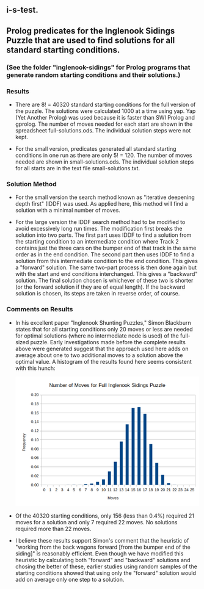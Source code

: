 ## i-s-test.

## Prolog predicates for the Inglenook Sidings Puzzle that are used to find solutions for all standard starting conditions.

### (See the folder "inglenook-sidings" for Prolog programs that generate random starting conditions and their solutions.)

### Results

- There are 8! = 40320 standard starting conditions for the full version of the puzzle. The solutions were calculated 1000 at a time using yap.  Yap (Yet Another Prolog) was used because it is faster than SWI Prolog and gprolog.  The number of moves needed for each start are shown in the spreadsheet full-solutions.ods.  The individual solution steps were not kept.

- For the small version, predicates generated all standard starting conditions in one run as there are only 5! = 120.  The number of moves needed are shown in small-solutions.ods.  The individual solution steps for all starts are in the text file small-solutions.txt.

### Solution Method

- For the small version the search method known as "iterative deepening depth first" (IDDF) was used.  As applied here, this method will find a solution with a minimal number of moves.

- For the large version the IDDF search method had to be modified to avoid excessively long run times.  The modification first breaks the solution into two parts.  The first part uses IDDF to find a solution from the starting condition to an intermediate condition where Track 2 contains just the three cars on the bumper end of that track in the same order as in the end condition.  The second part then uses IDDF to find a solution from this intermediate condition to the end condition.  This gives a "forward" solution.  The same two-part process is then done again but with the start and end conditions interchanged.  This gives a "backward" solution.  The final solution chosen is whichever of these two is shorter (or the forward solution if they are of equal length).  If the backward solution is chosen, its steps are taken in reverse order, of course.

### Comments on Results

- In his excellent paper "Inglenook Shunting Puzzles," Simon Blackburn states that for all starting conditions only 20 moves or less are needed for optimal solutions (where no intermediate node is used) of the full-sized puzzle.  Early investigations made before the complete results above were generated suggest that the approach used here adds on average about one to two additional moves to a solution above the optimal value.  A histogram of the results found here seems consistent with this hunch:

  ![](full-solution-histogram.png)

- Of the 40320 starting conditions, only 156 (less than 0.4%) required 21 moves for a solution and only 7 required 22 moves.  No solutions required more than 22 moves.

- I believe these results support Simon's comment that the heuristic of "working from the back wagons forward [from the bumper end of the siding]" is reasonably efficient.  Even though we have modified this heuristic by calculating both "forward" and "backward" solutions and chosing the better of these, earlier studies using random samples of the starting conditions showed that using only the "forward" solution would add on average only one step to a solution.
